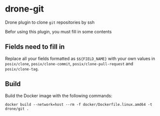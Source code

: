# drone-git

Drone plugin to clone `git` repositories by ssh

Befor using this plugin, you must fill in some contents

## Fields need to fill in

Replace all your fields formatted as `$${FIELD_NAME}` with your own values in `posix/clone`, `posix/clone-commit`, `posix/clone-pull-request` and `posix/clone-tag`.

## Build

Build the Docker image with the following commands:

```
docker build --network=host --rm -f docker/Dockerfile.linux.amd64 -t drone/git .
```

